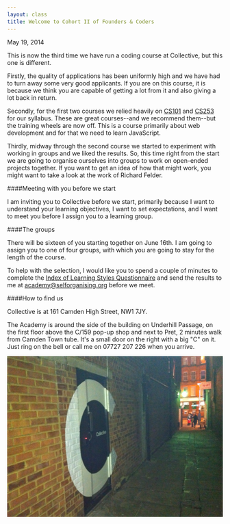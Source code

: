 ```yaml
---
layout: class
title: Welcome to Cohort II of Founders & Coders
---
```


May 19, 2014

This is now the third time we have run a coding course at Collective, but this one is different.

Firstly, the quality of applications has been uniformly high and we have had to turn away some very good applicants. If you are on this course, it is because we think you are capable of getting a lot from it and also giving a lot back in return. 

Secondly, for the first two courses we relied heavily on [CS101](https://www.udacity.com/course/cs101) and [CS253](https://www.udacity.com/course/cs253) for our syllabus. These are great courses--and we recommend them--but the training wheels are now off. This is a course primarily about web development and for that we need to learn JavaScript.

Thirdly, midway through the second course we started to experiment with working in groups and we liked the results. So, this time right from the start we are going to organise ourselves into groups to work on open-ended projects together. If you want to get an idea of how that might work, you might want to take a look at the work of Richard Felder.

####Meeting with you before we start

I am inviting you to Collective before we start, primarily because I want to understand your learning objectives, I want to set expectations, and I want to meet you before I assign you to a learning group.

####The groups

There will be sixteen of you starting together on June 16th. I am going to assign you to one of four groups, with which you are going to stay for the length of the course. 

To help with the selection, I would like you to spend a couple of minutes to complete the [Index of Learning Styles Questionnaire](http://www.engr.ncsu.edu/learningstyles/ilsweb.html) and send the results to me at [academy@selforganising.org](mailto:academy@selforganising.org) before we meet.

####How to find us

Collective is at 161 Camden High Street, NW1 7JY.

The Academy is around the side of the building on Underhill Passage, on the first floor above the C/159 pop-up shop and next to Pret, 2 minutes walk from Camden Town tube. It's a small door on the right with a big "C" on it. Just ring on the bell or call me on 07727 207 226 when you arrive.

![The Collective side door at 161 Camden High Street](/images/sidedoor.jpg)

